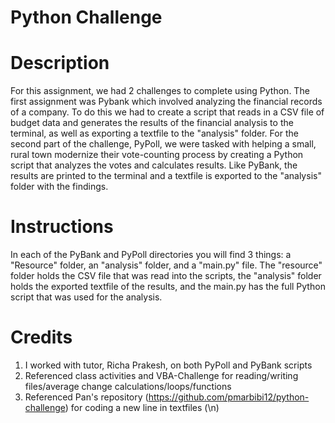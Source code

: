 # Python Challenge

# Description
For this assignment, we had 2 challenges to complete using Python. The first assignment was Pybank which involved analyzing the financial records of a company. To do this we had to create a script that reads in a CSV file of budget data and generates the results of the financial analysis to the terminal, as well as exporting a textfile to the "analysis" folder. For the second part of the challenge, PyPoll, we were tasked with helping a small, rural town modernize their vote-counting process by creating a Python script that analyzes the votes and calculates results. Like PyBank, the results are printed to the terminal and a textfile is exported to the "analysis" folder with the findings.

# Instructions
In each of the PyBank and PyPoll directories you will find 3 things: a "Resource" folder, an "analysis" folder, and a "main.py" file. The "resource" folder holds the CSV file that was read into the scripts, the "analysis" folder holds the exported textfile of the results, and the main.py has the full Python script that was used for the analysis.

# Credits
1. I worked with tutor, Richa Prakesh, on both PyPoll and PyBank scripts
2. Referenced class activities and VBA-Challenge for reading/writing files/average change calculations/loops/functions
3. Referenced Pan's repository (https://github.com/pmarbibi12/python-challenge) for coding a new line in textfiles (\n)

